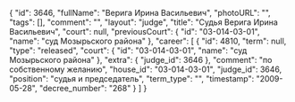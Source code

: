 {
    "id": 3646,
    "fullName": "Верига Ирина Васильевич",
    "photoURL": "",
    "tags": [],
    "comment": "",
    "layout": "judge",
    "title": "Судья Верига Ирина Васильевич",
    "court": null,
    "previousCourt": {
        "id": "03-014-03-01",
        "name": "суд Мозырьского района"
    },
    "career": [
        {
            "id": 4810,
            "term": null,
            "type": "released",
            "court": {
                "id": "03-014-03-01",
                "name": "суд Мозырьского района"
            },
            "extra": {
                "judge_id": 3646
            },
            "comment": "по собственному желанию",
            "house_id": "03-014-03-01",
            "judge_id": 3646,
            "position": "судья и председатель",
            "term_type": "",
            "timestamp": "2009-05-28",
            "decree_number": "268"
        }
    ]
}